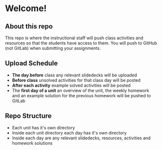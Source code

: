 # Welcome!

## About this repo

This repo is where the instructional staff will push class activities and resources so that the students have access to them. You will push to GitHub (not GitLab) when submitting your assignments.

## Upload Schedule

* **The day before** class any relevant slidedecks will be uploaded
* **Before class** unsolved activities for that class day will be posted
* **After each activity** example solved activities will be posted
* The **first day of a unit** an overview of the unit, the weekly homework and an example solution for the previous homework will be pushed to GitLab

## Repo Structure

* Each unit has it's own directory
* Inside each unit directory each day has it's own directory
* Inside each day are any relevant slidedecks, resources, activities and homework solutions
